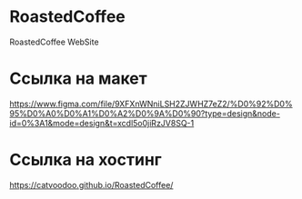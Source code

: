 # RoastedCoffee
RoastedCoffee WebSite

# Ссылка на макет
https://www.figma.com/file/9XFXnWNniLSH2ZJWHZ7eZ2/%D0%92%D0%95%D0%A0%D0%A1%D0%A2%D0%9A%D0%90?type=design&node-id=0%3A1&mode=design&t=xcdl5o0jiRzJV8SQ-1
# Ссылка на хостинг
https://catvoodoo.github.io/RoastedCoffee/
